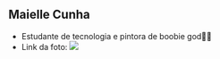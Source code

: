 ## Maielle Cunha
- Estudante de tecnologia e pintora de boobie god👩‍💻
- Link da foto: ![](https://picsum.photos/120)